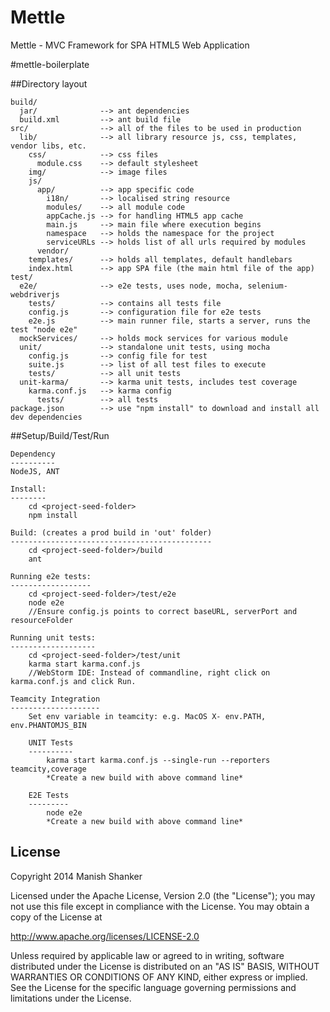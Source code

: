 Mettle
======

Mettle - MVC Framework for SPA HTML5 Web Application

#mettle-boilerplate

<!--
INTRODUCTION
BASE CLASSES
UTILITIES
-->

##Directory layout

    build/
      jar/              --> ant dependencies
      build.xml         --> ant build file
    src/                --> all of the files to be used in production
      lib/              --> all library resource js, css, templates, vendor libs, etc.
        css/            --> css files
          module.css    --> default stylesheet
        img/            --> image files
        js/
          app/          --> app specific code
            i18n/       --> localised string resource
            modules/    --> all module code
            appCache.js --> for handling HTML5 app cache
            main.js     --> main file where execution begins
            namespace   --> holds the namespace for the project
            serviceURLs --> holds list of all urls required by modules
          vendor/
        templates/      --> holds all templates, default handlebars
        index.html      --> app SPA file (the main html file of the app)
    test/
      e2e/              --> e2e tests, uses node, mocha, selenium-webdriverjs
        tests/          --> contains all tests file
        config.js       --> configuration file for e2e tests
        e2e.js          --> main runner file, starts a server, runs the test "node e2e"
      mockServices/     --> holds mock services for various module
      unit/             --> standalone unit tests, using mocha
        config.js       --> config file for test
        suite.js        --> list of all test files to execute
        tests/          --> all unit tests
      unit-karma/       --> karma unit tests, includes test coverage
        karma.conf.js   --> karma config
          tests/        --> all tests
    package.json        --> use "npm install" to download and install all dev dependencies

##Setup/Build/Test/Run

    Dependency
    ----------
    NodeJS, ANT

    Install:
    --------
        cd <project-seed-folder>
        npm install

    Build: (creates a prod build in 'out' folder)
    ---------------------------------------------
        cd <project-seed-folder>/build
        ant

    Running e2e tests:
    ------------------
        cd <project-seed-folder>/test/e2e
        node e2e
        //Ensure config.js points to correct baseURL, serverPort and resourceFolder

    Running unit tests:
    -------------------
        cd <project-seed-folder>/test/unit
        karma start karma.conf.js
        //WebStorm IDE: Instead of commandline, right click on karma.conf.js and click Run.

    Teamcity Integration
    --------------------
        Set env variable in teamcity: e.g. MacOS X- env.PATH, env.PHANTOMJS_BIN

        UNIT Tests
        ----------
            karma start karma.conf.js --single-run --reporters teamcity,coverage
            *Create a new build with above command line*

        E2E Tests
        ---------
            node e2e
            *Create a new build with above command line*


## License

Copyright 2014 Manish Shanker

Licensed under the Apache License, Version 2.0 (the "License");
you may not use this file except in compliance with the License.
You may obtain a copy of the License at

http://www.apache.org/licenses/LICENSE-2.0

Unless required by applicable law or agreed to in writing, software
distributed under the License is distributed on an "AS IS" BASIS,
WITHOUT WARRANTIES OR CONDITIONS OF ANY KIND, either express or implied.
See the License for the specific language governing permissions and
limitations under the License.
